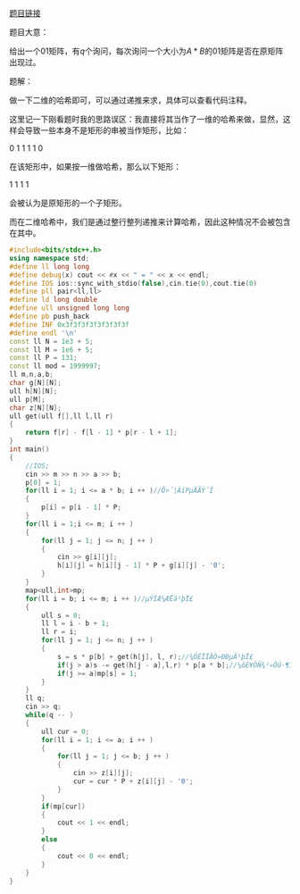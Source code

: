 [题目链接](https://www.acwing.com/problem/content/158/)

题目大意：

给出一个$01$矩阵，有$q$个询问，每次询问一个大小为$A*B$的$01$矩阵是否在原矩阵出现过。

题解：

做一下二维的哈希即可，可以通过递推来求，具体可以查看代码注释。

这里记一下刚看题时我的思路误区：我直接将其当作了一维的哈希来做，显然，这样会导致一些本身不是矩形的串被当作矩形，比如：

0 1 1
1 1 0

在该矩形中，如果按一维做哈希，那么以下矩形：

1 1 
1 1

会被认为是原矩形的一个子矩形。

而在二维哈希中，我们是通过整行整列递推来计算哈希，因此这种情况不会被包含在其中。

```cpp
#include<bits/stdc++.h>
using namespace std;
#define ll long long
#define debug(x) cout << #x << " = " << x << endl;
#define IOS ios::sync_with_stdio(false),cin.tie(0),cout.tie(0)
#define pll pair<ll,ll>
#define ld long double
#define ull unsigned long long
#define pb push_back
#define INF 0x3f3f3f3f3f3f3f3f
#define endl '\n'
const ll N = 1e3 + 5;
const ll M = 1e6 + 5;
const ll P = 131;
const ll mod = 1999997;
ll m,n,a,b;
char g[N][N];
ull h[N][N];
ull p[M];
char z[N][N];
ull get(ull f[],ll l,ll r)
{
	return f[r] - f[l - 1] * p[r - l + 1];
}
int main()
{
	//IOS;
	cin >> m >> n >> a >> b;
	p[0] = 1;
	for(ll i = 1; i <= a * b; i ++ )//Ô¤´¦ÀíPµÄÃÝ´Î 
	{
		p[i] = p[i - 1] * P;
	}
	for(ll i = 1;i <= m; i ++ )
	{
		for(ll j = 1; j <= n; j ++ )
		{
			cin >> g[i][j];
			h[i][j] = h[i][j - 1] * P + g[i][j] - '0';
		}
	}
	map<ull,int>mp;
	for(ll i = b; i <= m; i ++ )//µÝÍÆ¼ÆËã¹þÏ£ 
	{
		ull s = 0;
		ll l = i - b + 1;
		ll r = i;
		for(ll j = 1; j <= n; j ++ )
		{
			s = s * p[b] + get(h[j], l, r);//¼ÓÉÏÏÂÒ»ÐÐµÄ¹þÏ£ 
			if(j > a)s -= get(h[j - a],l,r) * p[a * b];//¼õÈ¥ÒÑ¾­²»ÔÚ·¶Î§ÄÚµÄÐÐµÄ¹þÏ£ 
			if(j >= a)mp[s] = 1;
		}
	}
	ll q;
	cin >> q;
	while(q -- )
	{
		ull cur = 0;
		for(ll i = 1; i <= a; i ++ )
		{
			for(ll j = 1; j <= b; j ++ )
			{
				cin >> z[i][j];
				cur = cur * P + z[i][j] - '0';
			}
		}
		if(mp[cur])
		{
			cout << 1 << endl;
		}
		else
		{
			cout << 0 << endl;
		}
	}
}
```
